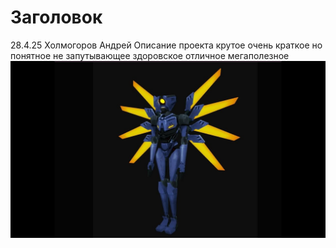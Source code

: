# Заголовок

28.4.25 Холмогоров Андрей
Описание проекта крутое очень краткое но понятное не запутывающее здоровское отличное мегаполезное
![ULTRAKILL](/lx5S3Y2Qt4o2aDiQN7wY4Q.png)

